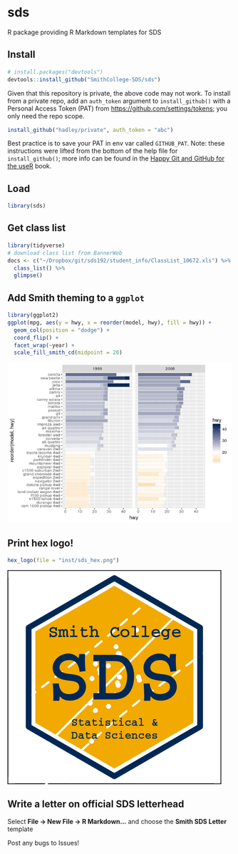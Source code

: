 sds
================

R package providing R Markdown templates for SDS

Install
-------

``` r
# install.packages("devtools")
devtools::install_github("SmithCollege-SDS/sds")
```

Given that this repository is private, the above code may not work. To install from a private repo, add an `auth_token` argument to `install_github()` with a Personal Access Token (PAT) from https://github.com/settings/tokens; you only need the repo scope.

``` r
install_github("hadley/private", auth_token = "abc")
```

Best practice is to save your PAT in env var called `GITHUB_PAT`.  Note: these instructions were lifted from the bottom of the help file for `install_github()`; more info can be found in the [Happy Git and GitHub for the useR](https://happygitwithr.com/github-pat.html) book.


Load
----

``` r
library(sds)
```

Get class list
--------------

``` r
library(tidyverse)
# download class list from BannerWeb
docs <- c("~/Dropbox/git/sds192/student_info/ClassList_10672.xls") %>%
  class_list() %>%
  glimpse()
```

Add Smith theming to a `ggplot`
-------------------------------

``` r
library(ggplot2)
ggplot(mpg, aes(y = hwy, x = reorder(model, hwy), fill = hwy)) +
  geom_col(position = "dodge") +
  coord_flip() +
  facet_wrap(~year) +
  scale_fill_smith_cd(midpoint = 20)
```

![](README_files/figure-markdown_github/unnamed-chunk-4-1.png)

Print hex logo!
---------------

``` r
hex_logo(file = "inst/sds_hex.png")
```

![SDS hex logo](inst/sds_hex.png)

Write a letter on official SDS letterhead
-----------------------------------------

Select **File -&gt; New File -&gt; R Markdown...** and choose the **Smith SDS Letter** template

Post any bugs to Issues!
